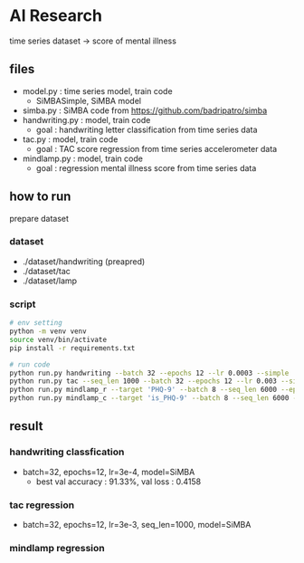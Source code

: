 # AI Research

time series dataset -> score of mental illness

## files
- model.py : time series model, train code
  - SiMBASimple, SiMBA model
- simba.py : SiMBA code from https://github.com/badripatro/simba
- handwriting.py : model, train code
  - goal : handwriting letter classification from time series data
- tac.py : model, train code
  - goal : TAC score regression from time series accelerometer data
- mindlamp.py : model, train code
  - goal : regression mental illness score from time series data
## how to run

prepare dataset
### dataset
- ./dataset/handwriting (preapred)  
- ./dataset/tac
- ./dataset/lamp   

### script
```bash
# env setting
python -m venv venv
source venv/bin/activate
pip install -r requirements.txt

# run code
python run.py handwriting --batch 32 --epochs 12 --lr 0.0003 --simple
python run.py tac --seq_len 1000 --batch 32 --epochs 12 --lr 0.003 --simple
python run.py mindlamp_r --target 'PHQ-9' --batch 8 --seq_len 6000 --epochs 12 --lr 0.003 --simple
python run.py mindlamp_c --target 'is_PHQ-9' --batch 8 --seq_len 6000 --epochs 12 --lr 0.003 --simple
```

## result

### handwriting classfication
- batch=32, epochs=12, lr=3e-4, model=SiMBA
  - best val accuracy : 91.33%, val loss : 0.4158

### tac regression
- batch=32, epochs=12, lr=3e-3, seq_len=1000, model=SiMBA

### mindlamp regression 
